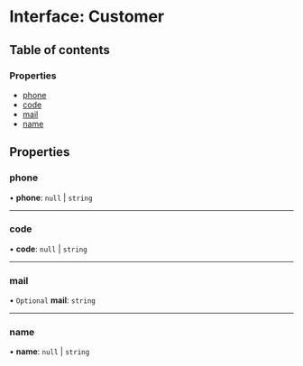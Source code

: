 # Interface: Customer

## Table of contents

### Properties

- [phone](Customer.md#phone)
- [code](Customer.md#code)
- [mail](Customer.md#mail)
- [name](Customer.md#name)

## Properties

### phone

• **phone**: ``null`` \| `string`

___

### code

• **code**: ``null`` \| `string`

___

### mail

• `Optional` **mail**: `string`

___

### name

• **name**: ``null`` \| `string`
